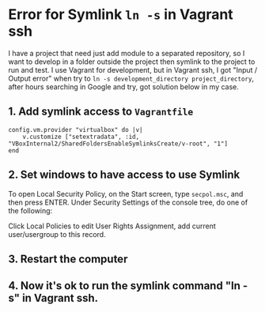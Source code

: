 # Error for Symlink `ln -s` in Vagrant ssh

I have a project that need just add module to a separated repository, so I want to develop in a folder outside the project then symlink to the project to run and test.
I use Vagrant for development, but in Vagrant ssh, I got "Input / Output error" when try to `ln -s development_directory project_directory`, after hours searching in Google and try, got solution below in my case.

## 1. Add symlink access to `Vagrantfile`
```
config.vm.provider "virtualbox" do |v|
    v.customize ["setextradata", :id, "VBoxInternal2/SharedFoldersEnableSymlinksCreate/v-root", "1"]
end
```
## 2. Set windows to have access to use Symlink

To open Local Security Policy, on the Start screen, type `secpol.msc`, and then press ENTER.
Under Security Settings of the console tree, do one of the following:

Click Local Policies to edit User Rights Assignment, add current user/usergroup to this record.

## 3. Restart the computer

## 4. Now it's ok to run the symlink command "ln -s" in Vagrant ssh.
